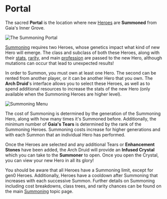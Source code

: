 # Portal

The sacred **Portal** is the location where new [Heroes](heroes/) are **Summoned** from Gaia's Inner Grove.

![The Summoning Portal](../../.gitbook/assets/Capture.JPG)

[Summoning](../../gameplay/heroes/summoning/) requires two Heroes, whose genetics impact what kind of new Hero will emerge. The class and subclass of both these Heroes, along with their [stats](heroes/stats.md), [rarity](heroes/rarity.md), and main [profession](professions/) are passed to the new Hero, although mutations can occur that lead to unexpected results!

In order to Summon, you must own at least one Hero. The second can be rented from another player, or it can be another Hero that you own. The **Arch Druid**'s interface allows you to select these Heroes, as well as to spend additional resources to increase the stats of the new Hero (only available when the Summoning Heroes are higher level).

![Summoning Menu](../../.gitbook/assets/SummonMenu.JPG)

The cost of Summoning is determined by the generation of the Summoning Hero, along with how many times it's Summoned before. Additionally, the minimum number of **Gaia's Tears** is determined by the rank of the Summoning Heroes. Summoning costs increase for higher generations and with each Summon that an individual Hero has performed.

Once the Heroes are selected and any additional Tears or **Enhancement Stones** have been added, the Arch Druid will provide an **Infused Crystal** which you can take to the **Summoner** to open. Once you open the Crystal, you can view your new Hero in all its glory!

You should be aware that all Heroes have a Summoning limit, except for gen0 Heroes. Additionally, Heroes have a cooldown after Summoning that increases with each successive Summon. Further details on Summoning including cost breakdowns, class trees, and rarity chances can be found on the main [Summoning](../../gameplay/heroes/summoning/) topic page.

